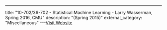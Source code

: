 ---
title: "10-702/36-702 - Statistical Machine Learning - Larry Wasserman, Spring 2016, CMU"
description: "(Spring 2015)"
external_category: "Miscellaneous"
---[Visit Website](https://www.stat.cmu.edu/~ryantibs/statml/)

